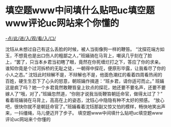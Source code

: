 # 填空题www中间填什么贴吧uc填空题www评论uc网站来个你懂的

<a href="http://www.baidu.com/link?url=ok3_Ml5QdPpOWDUDT8PseJcBKYiYUthhvs1MDf_XWaxIqoOiiz3h9rK40scs4rg4&wd">-点/此/进/入/观/看/入/口/</a>

  沈钰从未想过自己有这么丢脸的时候，被人当街像狗一样的鞭笞。
    “沈探花端方如玉，不想竟也是出口伤人的粗鄙之人，”班婳骑在马背上，嘲讽几乎刻在了脸上，“罢了，只当本乡君当初瞎了眼，竟然在你死缠烂打之下，答应了你的求亲。谁知你竟是个过河拆桥的无耻之徒，一朝得中探花，便原形毕露，让我看尽了你的小人之态。”
    沈钰此时辩解不是，不辩解也不是，他面色潮红的看着四周看热闹的百姓，硬生生忍下了心头的怒意，朝班婳作揖道：“班乡君，请你适可而止。”
    班婳这是疯了吗？她一个乡君竟然敢鞭笞皇上钦点的探花，她还要不要名声，还要不要嫁人了“哦，对了，”班婳忽然道，“你刚才说我当街鞭笞朝廷命官，做得太过了？”
    看着班婳骑在马背上，高高在上的姿态，沈钰心中隐隐有种不太好的预感。
    “放心吧，很快你就不是朝廷命官了。”班婳看着沈钰那副又惊又怕的模样，畅快地笑出声来，一抖缰绳，马儿便迈开了步子。
填空题www中间填什么贴吧uc填空题www评论uc网站来个你懂的

